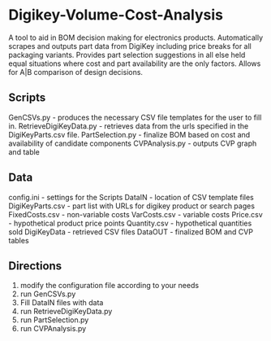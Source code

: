 # Digikey-Volume-Cost-Analysis

A tool to aid in BOM decision making for electronics products. Automatically scrapes and outputs part data from DigiKey including price breaks for all packaging variants. Provides part selection suggestions in all else held equal situations where cost and part availability are the only factors. Allows for A|B comparison of design decisions.

<h2>Scripts</h2>
GenCSVs.py             - produces the necessary CSV file templates for the user to fill in.
RetrieveDigiKeyData.py - retrieves data from the urls specified in the DigiKeyParts.csv file.
PartSelection.py       - finalize BOM based on cost and availability of candidate components
CVPAnalysis.py         - outputs CVP graph and table

<h2>Data</h2>
config.ini  - settings for the Scripts
DataIN      - location of CSV template files
  DigiKeyParts.csv - part list with URLs for digikey product or search pages
	FixedCosts.csv   - non-variable costs
	VarCosts.csv     - variable costs
	Price.csv        - hypothetical product price points
  Quantity.csv     - hypothetical quantities sold
DigiKeyData - retrieved CSV files
DataOUT     - finalized BOM and CVP tables

<h2>Directions</h2>

<ol>
<li>modify the configuration file according to your needs</li>
<li>run GenCSVs.py</li>
<li>Fill DataIN files with data</li>
<li>run RetrieveDigiKeyData.py</li>
<li>run PartSelection.py </li>
<li>run CVPAnalysis.py </li>
</ol>
